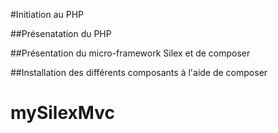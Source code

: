 #Initiation au PHP

##Présenatation du PHP

##Présentation du micro-framework Silex et de composer

##Installation des différents composants à l'aide de composer
# mySilexMvc
